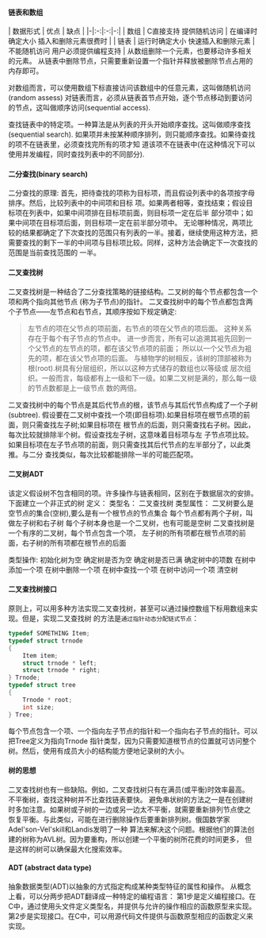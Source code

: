 #### 链表和数组
| 数据形式 | 优点 | 缺点 |
|-|:-:|:-:|-:|
| 数组 | C直接支持 提供随机访问 | 在编译时确定大小 插入和删除元素很费时 |
| 链表 | 运行时确定大小 快速插入和删除元素 | 不能随机访问 用户必须提供编程支持 |
从数组删除一个元素，也要移动许多相关的元素。
从链表中删除节点，只需要重新设置一个指针并释放被删除节点占用的内存即可。

对数组而言，可以使用数组下标直接访问该数组中的任意元素，这叫做随机访问(random assess)
对链表而言，必须从链表首节点开始，逐个节点移动到要访问的节点，这叫做顺序访问(sequential
access).

查找链表中的特定项。一种算法是从列表的开头开始顺序查找。这叫做顺序查找(sequential search).
如果项并未按某种顺序排列，则只能顺序查找。如果待查找的项不在链表里，必须查找完所有的项才知
道该项不在链表中(在这种情况下可以使用并发编程，同时查找列表中的不同部分).


#### 二分查找(binary search)
二分查找的原理:
首先，把待查找的项称为目标项，而且假设列表中的各项按字母排序。然后，比较列表中的中间项和目标
项。如果两者相等，查找结束；假设目标项在列表中，如果中间项排在目标项前面，则目标项一定在后半
部分项中；如果中间项在目标项后面，则目标项一定在前半部分项中。
无论哪种情况，两项比较的结果都确定了下次查找的范围只有列表的一半。接着，继续使用这种方法，把
需要查找的剩下一半的中间项与目标项比较。同样，这种方法会确定下一次查找的范围是当前查找范围的
一半。


#### 二叉查找树
二叉查找树是一种结合了二分查找策略的链接结构。二叉树的每个节点都包含一个项和两个指向其他节点
(称为子节点)的指针。
二叉查找树中的每个节点都包含两个子节点——左节点和右节点，其顺序按如下规定确定:
> 左节点的项在父节点的项前面，右节点的项在父节点的项后面。
这种关系存在于每个有子节点的节点中。
进一步而言，所有可以追溯其袓先回到一个父节点的左节点的项，都在该父节点项的前面；
所以以一个父节点为袓先的项，都在该父节点项的后面。
与植物学的树相反，该树的顶部被称为根(root).树具有分层组织，所以以这种方式储存的数组也以等级或
层次组织。一般而言，每级都有上一级和下一级。如果二叉树是满的，那么每一级的节点数都是上一级节点
数的两倍。

二叉查找树中的每个节点是其后代节点的根，该节点与其后代节点构成了一个子树(subtree).
假设要在二叉树中查找一个项(即目标项).如果目标项在根节点项的前面，则只需查找左子树;如果目标项在
根节点的后面，则只需查找右子树。因此，每次比较就排除半个树。假设查找左子树，这意味着目标项与左
子节点项比较。如果目标项在左子节点项的前面，则只需查找其后代节点的左半部分了，以此类推。与二分
查找类似，每次比较都能排除一半的可能匹配项。


#### 二叉树ADT
该定义假设树不包含相同的项。许多操作与链表相同，区别在于数据层次的安排。下面建立一个非正式的树
定义：
类型名： 二叉查找树
类型属性： 二叉树要么是空节点的集合(空树),要么是有一个根节点的节点集合
每个节点都有两个子树，叫做左子树和右子树
每个子树本身也是一个二叉树，也有可能是空树
二叉查找树是一个有序的二叉树，每个节点包含一个项，
左子树的所有项都在根节点项的前面，右子树的所有项都在根节点的后面

类型操作: 初始化树为空
确定树是否为空
确定树是否已满
确定树中的项数
在树中添加一个项
在树中删除一个项
在树中查找一个项
在树中访问一个项
清空树


#### 二叉查找树接口
原则上，可以用多种方法实现二叉查找树，甚至可以通过操控数组下标用数组来实现。但是，实现二叉查找树
的方法是`通过指针动态分配链式节点`：
```c
typedef SOMETHING Item;
typedef struct trnode
{
	Item item;
	struct trnode * left;
	struct trnode * right;
} Trnode;
typedef struct tree
{
	Trnode * root;
	int size;
} Tree;
```
每个节点包含一个项、一个指向左子节点的指针和一个指向右子节点的指针。可以把Tree定义为指向Trnode
指针类型，因为只需要知道根节点的位置就可访问整个树。然后，使用有成员大小的结构能方便地记录树的大小。


#### 树的思想
二叉查找树也有一些缺陷。例如，二叉查找树只有在满员(或平衡)时效率最高。
不平衡树，查找这种树并不比查找链表要快。
避免串状树的方法之一是在创建树时多加注意。如果树或子树的一边或另一边太不平衡，就需要重新排列节点使之
恢复平衡。与此类似，可能在进行删除操作后要重新排列树。俄国数学家Adel'son-Vel'skill和Landis发明了一种
算法来解决这个问题。根据他们的算法创建的树称为AVL树。因为要重构，所以创建一个平衡的树所花费的时间更多，
但是这样的树可以确保最大化搜索效率。


#### ADT (abstract data type)
抽象数据类型(ADT)以抽象的方式指定构成某种类型特征的属性和操作。
从概念上看，可以分两步把ADT翻译成一种特定的编程语言：
第1步是定义编程接口。在C中，通过使用头文件定义类型名，并提供与允许的操作相应的函数原型来实现。
第2步是实现接口。在C中，可以用源代码文件提供与函数原型相应的函数定义来实现。
